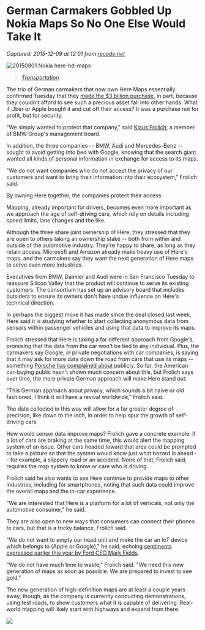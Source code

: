 # German Carmakers Gobbled Up Nokia Maps So No One Else Would Take It

_Captured: 2015-12-09 at 12:01 from [recode.net](http://recode.net/2015/12/08/german-carmakers-gobbled-up-nokia-maps-so-no-one-else-would-take-it/)_

![20150801 Nokia here-hd-maps](https://recodetech.files.wordpress.com/2015/08/here-hd-maps-e1438580552920.jpg?quality=80&strip=info&w=640)

> _[Transportation](http://recode.net/category/transportation/)_

The trio of German carmakers that now own Here Maps essentially confirmed Tuesday that they [made the $3 billion purchase](http://recode.net/2015/08/02/nokia-confirms-3-billion-sale-of-here-mapping-unit-to-german-car-consortium/), in part, because they couldn't afford to see such a precious asset fall into other hands. What if Uber or Apple bought it and cut off their access? It was a purchase not for profit, but for security.

"We simply wanted to protect that company," said [Klaus Frolich](https://www.press.bmwgroup.com/global/pressDetail.html?title=cv-of-klaus-fröhlich-member-of-the-board-of-management-of-bmw-ag-development&outputChannelId=6&id=T0197877EN&left_menu_item=node__5251), a member of BMW Group's management board.

In addition, the three companies -- BMW, Audi and Mercedes-Benz -- sought to avoid getting into bed with Google, knowing that the search giant wanted all kinds of personal information in exchange for access to its maps.

"​We do not want companies who do not accept the privacy of our customers and want to bring their information into their ecosystem," Frolich said.

By owning Here together, the companies protect their access.

Mapping, already important for drivers, becomes even more important as we approach the age of self-driving cars, which rely on details including speed limits, lane changes and the like.

Although the three share joint ownership of Here, they stressed that they are open to others taking an ownership stake -- both from within and outside of the automotive industry. They're happy to share, as long as they retain access. Microsoft and Amazon already make heavy use of Here's maps, and the carmakers say they want the next generation of Here maps to serve even more industries.

Executives from BMW, Daimler and Audi were in San Francisco Tuesday to reassure Silicon Valley that the product will continue to serve its existing customers. The consortium has set up an advisory board that includes outsiders to ensure its owners don't have undue influence on Here's technical direction.

In perhaps the biggest move it has made since the deal closed last week, Here said it is studying whether to start collecting anonymous data from sensors within passenger vehicles and using that data to improve its maps.

Frolich stressed that Here is taking a far different approach from Google's, promising that the data from the car won't be tied to any individual. Plus, the carmakers say Google, in private negotiations with car companies, is saying that it may ask for more data down the road from cars that use its maps -- something [Porsche has complained about](http://www.motortrend.com/news/13-cool-facts-about-the-2017-porsche-911/) publicly. So far, the American car-buying public hasn't shown much concern about this, but Frolich says over time, the more private German approach will make Here stand out.

"This German approach about privacy, which sounds a bit naive or old fashioned, I think it will have a revival worldwide," Frolich said.

The data collected in this way will allow for a far greater degree of precision, like down to the inch, in order to help spur the growth of self-driving cars.

How would sensor data improve maps? Frolich gave a concrete example: If a lot of cars are braking at the same time, this would alert the mapping system of an issue. Other cars headed toward that area could be prompted to take a picture so that the system would know just what hazard is ahead -- for example, a slippery road or an accident. None of that, Frolich said, requires the map system to know or care who is driving.

Frolich said he also wants to see Here continue to provide maps to other industries, including for smartphones, noting that such data could improve the overall maps and the in-car experience.

"We are interested that Here is a platform for a lot of verticals, not only the automotive consumer," he said.

They are also open to new ways that consumers can connect their phones to cars, but that is a tricky balance, Frolich said.

"We do not want to empty our head unit and make the car an IoT device which belongs to (Apple or Google)," he said, echoing [sentiments expressed earlier this year by Ford CEO Mark Fields](http://recode.net/2015/04/30/ford-ceo-we-wont-take-a-back-seat-to-google-and-apple/).

"We do not have much time to waste," Frolich said. "We need this new generation of maps as soon as possible. We are prepared to invest to see gold."

The new generation of high-definition maps are at least a couple years away, though, as the company is currently conducting demonstrations, using test roads, to show customers what it is capable of delivering. Real-world mapping will likely start with highways and expand from there.

![](https://s0.wp.com/wp-content/themes/vip/recode/img/_events/promos/02-CodeMedia-640x180.jpg)
